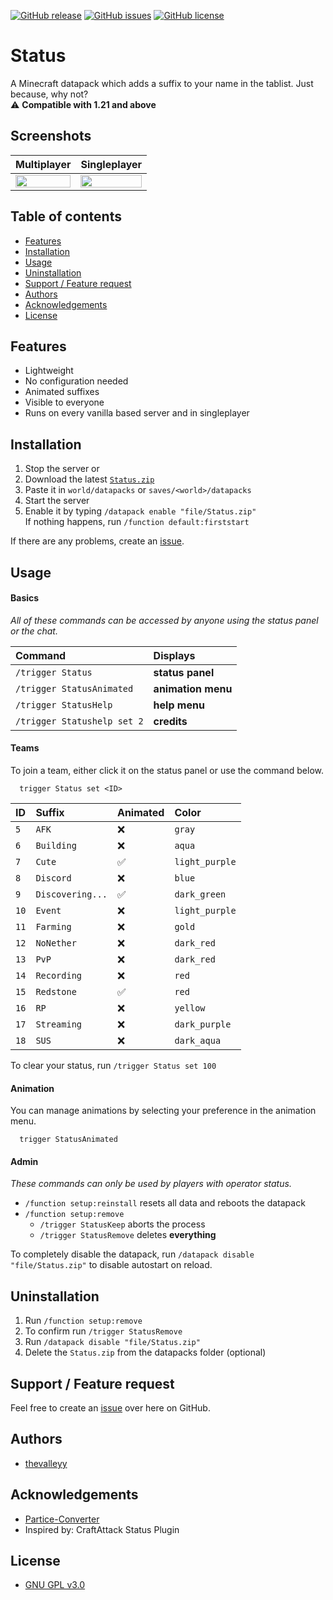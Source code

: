 [![GitHub release](https://img.shields.io/github/v/release/thevalleyy/Status?label=latest%20release)](https://github.com/thevalleyy/Status/releases/latest)
[![GitHub issues](https://img.shields.io/github/issues/thevalleyy/Status.svg)](https://GitHub.com/thevalleyy/Status/issues/)
[![GitHub license](https://img.shields.io/github/license/thevalleyy/Status.svg)](https://github.com/thevalleyy/Status/blob/master/LICENSE)

# Status

A Minecraft datapack which adds a suffix to your name in the tablist. Just because, why not?
<br>⚠ **Compatible with 1.21 and above**

## Screenshots

|                        Multiplayer                         |                        Singleplayer                        |
| :--------------------------------------------------------: | :--------------------------------------------------------: |
| <img src="https://i.imgur.com/iHdhl7S.png" width="100%" /> | <img src="https://i.imgur.com/aX2v8li.png" width="100%" /> |

## Table of contents

-   [Features](#features)
-   [Installation](#installation)
-   [Usage](#usage)
-   [Uninstallation](#uninstallation)
-   [Support / Feature request](#support--feature-request)
-   [Authors](#authors)
-   [Acknowledgements](#acknowledgements)
-   [License](#license)

## Features

-   Lightweight
-   No configuration needed
-   Animated suffixes
-   Visible to everyone
-   Runs on every vanilla based server and in singleplayer

## Installation

1. Stop the server or
2. Download the latest [`Status.zip`](https://github.com/thevalleyy/Status/releases/latest/download/Status.zip)
3. Paste it in `world/datapacks` or `saves/<world>/datapacks`
4. Start the server
5. Enable it by typing `/datapack enable "file/Status.zip"`\
   If nothing happens, run `/function default:firststart`

If there are any problems, create an [issue](https://github.com/thevalleyy/Status/issues/new).

## Usage

#### Basics

_All of these commands can be accessed by anyone using the status panel or the chat._

| Command                     | Displays           |
| :-------------------------- | :----------------- |
| `/trigger Status`           | **status panel**   |
| `/trigger StatusAnimated`   | **animation menu** |
| `/trigger StatusHelp`       | **help menu**      |
| `/trigger Statushelp set 2` | **credits**        |

#### Teams

To join a team, either click it on the status panel or use the command below.

```mcfunction
  trigger Status set <ID>
```

| ID   | Suffix           | Animated | Color          |
| :--- | :--------------- | :------- | :------------- |
| `5`  | `AFK`            | ❌       | `gray`         |
| `6`  | `Building`       | ❌       | `aqua`         |
| `7`  | `Cute`           | ✅       | `light_purple` |
| `8`  | `Discord`        | ❌       | `blue`         |
| `9`  | `Discovering...` | ✅       | `dark_green`   |
| `10` | `Event`          | ❌       | `light_purple` |
| `11` | `Farming`        | ❌       | `gold`         |
| `12` | `NoNether`       | ❌       | `dark_red`     |
| `13` | `PvP`            | ❌       | `dark_red`     |
| `14` | `Recording`      | ❌       | `red`          |
| `15` | `Redstone`       | ✅       | `red`          |
| `16` | `RP`             | ❌       | `yellow`       |
| `17` | `Streaming`      | ❌       | `dark_purple`  |
| `18` | `SUS`            | ❌       | `dark_aqua`    |

To clear your status, run `/trigger Status set 100`

#### Animation

You can manage animations by selecting your preference in the animation menu.

```mcfunction
  trigger StatusAnimated
```

#### Admin

_These commands can only be used by players with operator status._

-   `/function setup:reinstall` resets all data and reboots the datapack
-   `/function setup:remove`
    -   `/trigger StatusKeep` aborts the process
    -   `/trigger StatusRemove` deletes **everything**

To completely disable the datapack, run `/datapack disable "file/Status.zip"` to disable autostart on reload.

## Uninstallation

1. Run `/function setup:remove`
2. To confirm run `/trigger StatusRemove`
3. Run `/datapack disable "file/Status.zip"`
4. Delete the `Status.zip` from the datapacks folder (optional)

## Support / Feature request

Feel free to create an [issue](https://github.com/thevalleyy/Status/issues/new) over here on GitHub.

## Authors

-   [thevalleyy](https://github.com/thevalleyy)

## Acknowledgements

-   [Partice-Converter](https://github.com/kemo14331/Particle-Converter)
-   Inspired by: CraftAttack Status Plugin

## License

-   [GNU GPL v3.0](https://www.gnu.org/licenses/lgpl-3.0.txt)
